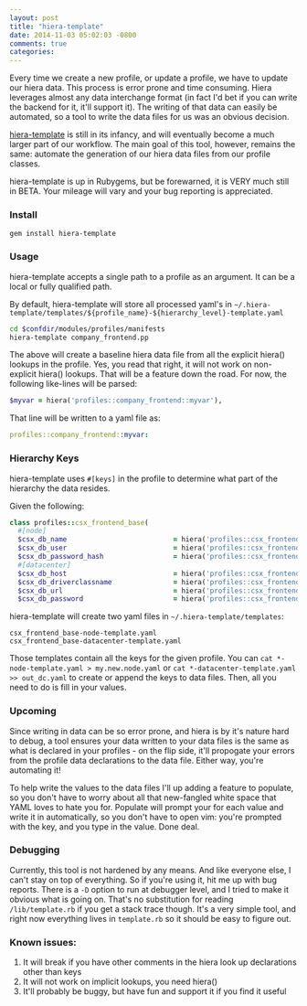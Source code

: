 ```yaml
---
layout: post
title: "hiera-template"
date: 2014-11-03 05:02:03 -0800
comments: true
categories: 
---
```

Every time we create a new profile, or update a profile, we have to update our hiera data. This process is error prone and time consuming. Hiera leverages almost any data interchange format (in fact I'd bet if you can write the backend for it, it'll support it). The writing of that data can easily be automated, so a tool to write the data files for us was an obvious decision. 

[hiera-template](https://github.com/malnick/hiera-template) is still in its infancy, and will eventually become a much larger part of our workflow. The main goal of this tool, however, remains the same: automate the generation of our hiera data files from our profile classes. 

hiera-template is up in Rubygems, but be forewarned, it is VERY much still in BETA. Your mileage will vary and your bug reporting is appreciated. 

### Install

```
gem install hiera-template
```

### Usage
hiera-template accepts a single path to a profile as an argument. It can be a local or fully qualified path. 

By default, hiera-template will store all processed yaml's in ```~/.hiera-template/templates/${profile_name}-${hierarchy_level}-template.yaml```

```bash
cd $confdir/modules/profiles/manifests
hiera-template company_frontend.pp
```

The above will create a baseline hiera data file from all the explicit hiera() lookups in the profile. Yes, you read that right, it will not work on non-explicit hiera() lookups. That will be a feature down the road. For now, the following like-lines will be parsed:

```ruby
$myvar = hiera('profiles::company_frontend::myvar'),
```

That line will be written to a yaml file as:

```yaml
profiles::company_frontend::myvar:
```

### Hierarchy Keys
hiera-template uses ```#[keys]``` in the profile to determine what part of the hierarchy the data resides.

Given the following:

```ruby
class profiles::csx_frontend_base(
  #[node]
  $csx_db_name                          = hiera('profiles::csx_frontend_base::csx_db_name'),
  $csx_db_user                          = hiera('profiles::csx_frontend_base::csx_db_user'),
  $csx_db_password_hash                 = hiera('profiles::csx_frontend_base::csx_db_password_hash'),
  #[datacenter]
  $csx_db_host                          = hiera('profiles::csx_frontend_base::csx_db_host'),
  $csx_db_driverclassname               = hiera('profiles::csx_frontend_base::csx_db_driverclassname'),
  $csx_db_url                           = hiera('profiles::csx_frontend_base::csx_db_url'),
  $csx_db_password                      = hiera('profiles::csx_frontend_base::csx_db_password'),
```

hiera-template will create two yaml files in ```~/.hiera-template/templates```:

```
csx_frontend_base-node-template.yaml
csx_frontend_base-datacenter-template.yaml
```

Those templates contain all the keys for the given profile. You can ```cat *-node-template.yaml > my.new.node.yaml``` or ```cat *-datacenter-template.yaml >> out_dc.yaml``` to create or append the keys to data files. Then, all you need to do is fill in your values.

### Upcoming
Since writing in data can be so error prone, and hiera is by it's nature hard to debug, a tool ensures your data written to your data files is the same as what is declared in your profiles - on the flip side, it'll propogate your errors from the profile data declarations to the data file. Either way, you're automating it!

To help write the values to the data files I'll up adding a feature to populate, so you don't have to worry about all that new-fangled white space that YAML loves to hate you for. Populate will prompt your for each value and write it in automatically, so you don't have to open vim: you're prompted with the key, and you type in the value. Done deal. 

### Debugging
Currently, this tool is not hardened by any means. And like everyone else, I can't stay on top of everything. So if you're using it, hit me up with bug reports. There is a ```-D``` option to run at debugger level, and I tried to make it obvious what is going on. That's no substitution for reading ```/lib/template.rb``` if you get a stack trace though. It's a very simple tool, and right now everything lives in ```template.rb``` so it should be easy to figure out.

### Known issues:

1. It will break if you have other comments in the hiera look up declarations other than keys
2. It will not work on implicit lookups, you need hiera() 
3. It'll probably be buggy, but have fun and support it if you find it useful

